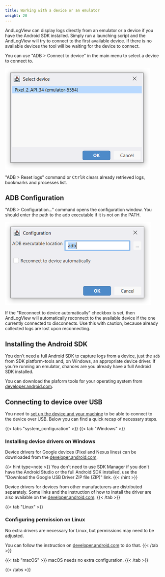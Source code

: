 ```yaml
---
title: Working with a device or an emulator
weight: 20
---
```

AndLogView can display logs directly from an emulator or a device if you have
the Android SDK installed. Simply run a launching script and the AndLogView
will try to connect to the first available device.
If there is no available devices the tool will be waiting for the device to
connect.

You can use "ADB > Connect to device" in the main menu to select a device
to connect to.

![Device selection window](select_device.png)

"ADB > Reset logs" command or <kbd><kbd>Ctrl</kbd><kbd>R</kbd></kbd> clears already retrieved logs,
bookmarks and processes list.

## ADB Configuration

"ADB > Configuration..." command opens the configuration window. You should
enter the path to the adb executable if it is not on the PATH.

![Configuration dialog](configuration.png)

If the "Reconnect to device automatically" checkbox is set, then AndLogView will
automatically reconnect to the available device if the one currently connected
to disconnects. Use this with caution, because already collected logs are lost
upon reconnecting.

## Installing the Android SDK

You don't need a full Android SDK to capture logs from a device,
just the `adb` from SDK platform-tools and, on Windows, an appropriate device
driver. If you're running an emulator, chances are you already have a full
Android SDK installed.

You can download the plaform tools for your operating system from
[developer.android.com](https://developer.android.com/tools/releases/platform-tools#downloads).

## Connecting to device over USB

You need to [set up the device and your machine](https://developer.android.com/studio/run/device#setting-up)
to be able to connect to the device over USB. Below you can find a quick recap
of necessary steps.

{{< tabs "system_configuration" >}}
{{< tab "Windows" >}}
### Installing device drivers on Windows

Device drivers for Google devices (Pixel and Nexus lines) can be downloaded from
the [developer.android.com](https://developer.android.com/studio/run/win-usb).

{{< hint type=note >}}
You don't need to use SDK Manager if you don't have the Android Studio or
the full Android SDK installed, use the
"Download the Google USB Driver ZIP file (ZIP)" link.
{{< /hint >}}

Device drivers for devices from other manufacturers are distributed separately.
Some links and the instruction of how to install the driver are also available
on the [developer.android.com](https://developer.android.com/studio/run/oem-usb).
{{< /tab >}}

{{< tab "Linux" >}}
### Configuring permission on Linux
No extra drivers are necessary for Linux, but permissions may need to be
adjusted.

You can follow the instruction on
[developer.android.com](https://developer.android.com/studio/run/device#setting-up)
to do that.
{{< /tab >}}

{{< tab "macOS" >}}
macOS needs no extra configuration.
{{< /tab >}}

{{< /tabs >}}
